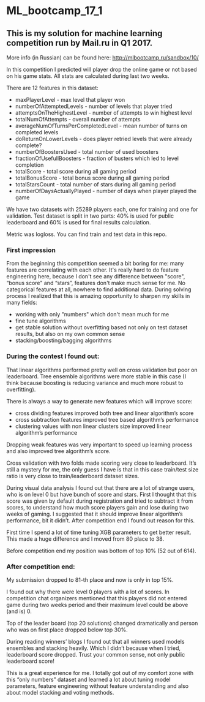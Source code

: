 # ML_bootcamp_17_1
## This is my solution for machine learning competition run by Mail.ru in Q1 2017.

More info (in Russian) can be found here:
http://mlbootcamp.ru/sandbox/10/

In this competition I predicted will player drop the online game or not based on his game stats.
All stats are calculated during last two weeks.

There are 12 features in this dataset:
- maxPlayerLevel - max level that player won
- numberOfAttemptedLevels - number of levels that player tried
- attemptsOnTheHighestLevel - number of attempts to win highest level
- totalNumOfAttempts - overall number of attempts
- averageNumOfTurnsPerCompletedLevel - mean number of turns on completed levels
- doReturnOnLowerLevels - does player retried levels that were already complete?
- numberOfBoostersUsed - total number of used boosters
- fractionOfUsefullBoosters - fraction of busters which led to level completion
- totalScore - total score during all gaming period
- totalBonusScore - total bonus score during all gaming period
- totalStarsCount - total number of stars during all gaming period
- numberOfDaysActuallyPlayed - number of days when player played the game

We have two datasets with 25289 players each, one for training and one for validation.
Test dataset is split in two parts: 40% is used for public leaderboard and 60% is used for final results calculation.

Metric was logloss.
You can find train and test data in this repo.



### First impression
From the beginning this competition seemed a bit boring for me: many features are correlating with each other. It's really hard to do feature engineering here, because I don't see any difference between "score", “bonus score" and “stars”, features don't make much sense for me. No categorical features at all, nowhere to find additional data. 
During solving process I realized that this is amazing opportunity to sharpen my skills in many fields: 
- working with only "numbers" which don't mean much for me
- fine tune algorithms
- get stable solution without overfitting based not only on test dataset results, but also on my own common sense
- stacking/boosting/bagging algorithms



### During the contest I found out:
That linear algorithms performed pretty well on cross validation but poor on leaderboard. Tree ensemble algorithms were more stable in this case (I think because boosting is reducing variance and much more robust to overfitting).

There is always a way to generate new features which will improve score:
- cross dividing features improved both tree and linear algorithm’s score
- cross subtraction features improved tree based algorithm’s performance
- clustering values with non linear clusters size improved linear algorithm’s performance

Dropping weak features was very important to speed up learning process and also improved tree algorithm’s score.

Cross validation with two folds made scoring very close to leaderboard. It’s still a mystery for me, the only guess I have is that in this case train/test size ratio is very close to train/leaderboard dataset sizes.

During visual data analysis I found out that there are a lot of strange users, who is on level 0 but have bunch of score and stars. First I thought that this score was given by default during registration and tried to subtract it from scores, to understand how much score players gain and lose during two weeks of gaming. I suggested that it should improve linear algorithm’s performance, bit it didn’t. After competition end I found out reason for this.

First time I spend a lot of time tuning XGB parameters to get better result. This made a huge difference and I moved from 80 place to 38.

Before competition end my position was bottom of top 10% (52 out of 614).



### After competition end:
My submission dropped to 81-th place and now is only in top 15%.

I found out why there were level 0 players with a lot of scores. In competition chat organizers mentioned that this players did not entered game during two weeks period and their maximum level could be above (and is) 0.

Top of the leader board (top 20 solutions) changed dramatically and person who was on first place dropped below top 30%.

During reading winners’ blogs I found out that all winners used models ensembles and stacking heavily. Which I didn’t because when I tried, leaderboard score dropped. Trust your common sense, not only public leaderboard score!

This is a great experience for me. I totally got out of my comfort zone with this “only numbers” dataset and learned a lot about tuning model parameters, feature engineering without feature understanding and also about model stacking and voting methods.